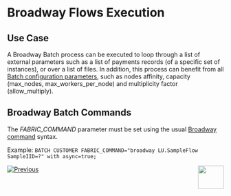 # Broadway Flows Execution


## Use Case

A Broadway Batch process can be executed to loop through a list of external parameters such as a list of payments records (of a specific set of instances), or over a list of files. 
In addition, this process can benefit from all [Batch configuration parameters](/articles/20_jobs_and_batch_services/12_batch_sync_commands.md#batch-ludc-fabric_commandfabric-command--with-affinityaffinity-job_affinityjob-affinity-asynctruefalse-generate_entities_firsttruefalse-allow_multiplytruefalse-max_workers_per_nodenumberh6-), such as nodes affinity, capacity (max_nodes, max_workers_per_node) and multiplicity factor (allow_multiply).



## Broadway Batch Commands
The *FABRIC_COMMAND* parameter must be set using the usual [Broadway command](/articles/19_Broadway/17_tutorial_and_flow_examples.md) syntax.

Example:
```BATCH CUSTOMER FABRIC_COMMAND="broadway LU.SampleFlow SampleIID=?" with async=true;```



[![Previous](/articles/images/Previous.png)](/articles/20_jobs_and_batch_services/14_instances_groups.md)[<img align="right" width="60" height="54" src="/articles/images/Next.png">](/articles/20_jobs_and_batch_services/16_batch_CDC_commands.md)




